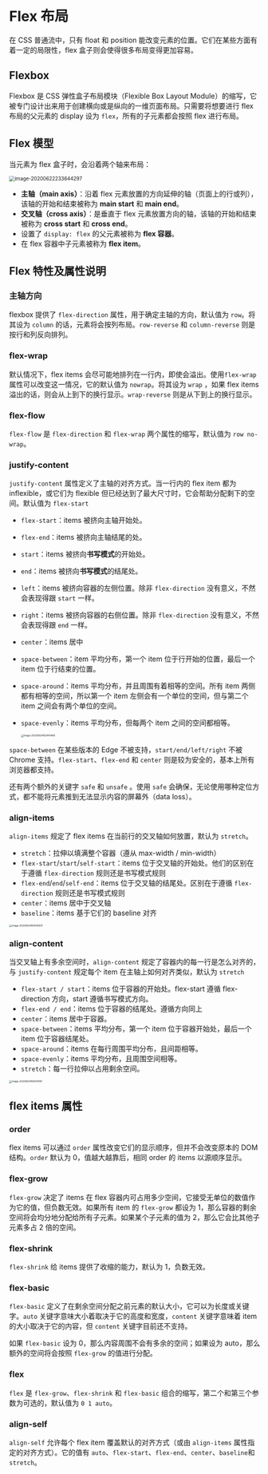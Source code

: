 # Flex 布局

在 CSS 普通流中，只有 float 和 position 能改变元素的位置。它们在某些方面有着一定的局限性，flex 盒子则会使得很多布局变得更加容易。

## Flexbox

Flexbox 是 CSS 弹性盒子布局模块（Flexible Box Layout Module）的缩写，它被专门设计出来用于创建横向或是纵向的一维页面布局。只需要将想要进行 flex 布局的父元素的 display 设为 `flex`，所有的子元素都会按照 flex 进行布局。

## Flex 模型

当元素为 flex 盒子时，会沿着两个轴来布局：

<img src="https://figurebed-1254477026.cos.ap-chengdu.myqcloud.com/image-20200622233644297.png" alt="image-20200622233644297" style="zoom:70%;" />

* **主轴（main axis）**：沿着 flex 元素放置的方向延伸的轴（页面上的行或列），该轴的开始和结束被称为 **main start** 和 **main end**。
* **交叉轴（cross axis）**：是垂直于 flex 元素放置方向的轴，该轴的开始和结束被称为 **cross start** 和 **cross end**。
* 设置了 `display: flex` 的父元素被称为 **flex 容器**。
* 在 flex 容器中子元素被称为 **flex item**。

## Flex 特性及属性说明

### 主轴方向

flexbox 提供了 `flex-direction` 属性，用于确定主轴的方向，默认值为 `row`。将其设为 `column` 的话，元素将会按列布局。`row-reverse` 和 `column-reverse` 则是按行和列反向排列。

### flex-wrap

默认情况下，flex items 会尽可能地排列在一行内，即使会溢出。使用`flex-wrap` 属性可以改变这一情况，它的默认值为 `nowrap`。将其设为 `wrap` ，如果 flex items 溢出的话，则会从上到下的换行显示。`wrap-reverse` 则是从下到上的换行显示。

### flex-flow

`flex-flow` 是 `flex-direction` 和 `flex-wrap` 两个属性的缩写，默认值为 `row no-wrap`。

### justify-content

`justify-content` 属性定义了主轴的对齐方式。当一行内的 flex item 都为 inflexible，或它们为 flexible 但已经达到了最大尺寸时，它会帮助分配剩下的空间。默认值为 `flex-start` 

* `flex-start`：items 被挤向主轴开始处。

* `flex-end`：items 被挤向主轴结尾的处。

* `start`：items 被挤向**书写模式**的开始处。

* `end`：items 被挤向**书写模式**的结尾处。

* `left`：items 被挤向容器的左侧位置。除非 `flex-direction` 没有意义，不然会表现得跟 `start` 一样。

* `right`：items 被挤向容器的右侧位置。除非 `flex-direction` 没有意义，不然会表现得跟 `end` 一样。

* `center`：items 居中

* `space-between`：item 平均分布，第一个 item 位于行开始的位置，最后一个 item 位于行结束的位置。

* `space-around`：items 平均分布，并且周围有着相等的空间。所有 item 两侧都有相等的空间，所以第一个 item 左侧会有一个单位的空间，但与第二个 item 之间会有两个单位的空间。

* `space-evenly`：items 平均分布，但每两个 item 之间的空间都相等。

  <img src="https://i.loli.net/2020/06/24/GCWekawq1PMxNmo.png" alt="image-20200624163440480" style="zoom:33%;" />

`space-between` 在某些版本的 Edge 不被支持，`start/end/left/right` 不被 Chrome 支持。`flex-start`、`flex-end` 和 `center` 则是较为安全的，基本上所有浏览器都支持。

还有两个额外的关键字 `safe` 和 `unsafe` 。使用 `safe` 会确保，无论使用哪种定位方式，都不能将元素推到无法显示内容的屏幕外（data loss）。

### align-items

`align-items` 规定了 flex items 在当前行的交叉轴如何放置，默认为 `stretch`。

* `stretch`：拉伸以填满整个容器（遵从 max-width / min-width）
* `flex-start`/`start`/`self-start`：items 位于交叉轴的开始处。他们的区别在于遵循 `flex-direction` 规则还是书写模式规则
* `flex-end`/`end`/`self-end`：items 位于交叉轴的结尾处。区别在于遵循 `flex-direction` 规则还是书写模式规则
* `center`：items 居中于交叉轴
* `baseline`：items 基于它们的 baseline 对齐

<img src="https://i.loli.net/2020/06/24/jf2opncS73JeWZR.png" alt="image-20200624164005601" style="zoom:33%;" />

### align-content

当交叉轴上有多余空间时，`align-content` 规定了容器内的每一行是怎么对齐的，与 `justify-content` 规定每个 item 在主轴上如何对齐类似，默认为 `stretch`

* `flex-start / start`：items 位于容器的开始处。flex-start 遵循 flex-direction 方向，start 遵循书写模式方向。
* `flex-end / end`：items 位于容器的结尾处。遵循方向同上
* `center`：items 居中于容器。
* `space-between`：items 平均分布，第一个 item 位于容器开始处，最后一个 item 位于容器结尾处。
* `space-around`：items 在每行周围平均分布，且间距相等。
* `space-evenly`：items 平均分布，且周围空间相等。
* `stretch`：每一行拉伸以占用剩余空间。

<img src="https://i.loli.net/2020/06/24/mxlBKdF7WQh8kYO.png" alt="image-20200624164041061" style="zoom:33%;" />

## flex items 属性

### order

flex items 可以通过 `order` 属性改变它们的显示顺序，但并不会改变原本的 DOM 结构。`order` 默认为 0，值越大越靠后，相同 order 的 items 以源顺序显示。

### flex-grow

`flex-grow` 决定了 items 在 flex 容器内可占用多少空间，它接受无单位的数值作为它的值，但负数无效。如果所有 item 的 `flex-grow` 都设为 1，那么容器的剩余空间将会均分地分配给所有子元素。如果某个子元素的值为 2，那么它会比其他子元素多占 2 倍的空间。

### flex-shrink

`flex-shrink` 给 items 提供了收缩的能力，默认为 1，负数无效。

### flex-basic

`flex-basic` 定义了在剩余空间分配之前元素的默认大小，它可以为长度或关键字。`auto` 关键字意味大小着取决于它的高度和宽度，`content` 关键字意味着 item 的大小取决于它的内容，但 `content` 关键字目前还不支持。

如果 `flex-basic` 设为 0，那么内容周围不会有多余的空间；如果设为 auto，那么额外的空间将会按照 `flex-grow` 的值进行分配。

### flex

`flex` 是 `flex-grow`、`flex-shrink` 和 `flex-basic` 组合的缩写，第二个和第三个参数为可选的，默认值为 `0 1 auto`。

### align-self

`align-self` 允许每个 flex item 覆盖默认的对齐方式（或由 `align-items` 属性指定的对齐方式）。它的值有 `auto`、`flex-start`、`flex-end`、`center`、`baseline`和 `stretch`。